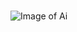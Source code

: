 # 
![Image of Ai]([https://octodex.github.com/images/yaktocat.png](https://upload.wikimedia.org/wikipedia/commons/thumb/c/c1/Open_ai.jpg/800px-Open_ai.jpg?20240524045743))
